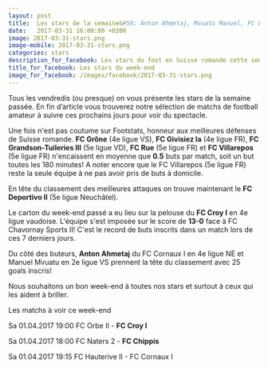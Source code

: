 ```yaml
---
layout: post
title:  Les stars de la semaine&#58; Anton Ahmetaj, Mvuatu Manuel, FC Deportivo et FC Croy
date:   2017-03-31 16:00:00 +0200
image: 2017-03-31-stars.png
image-mobile: 2017-03-31-stars.png
categories: stars
description_for_facebook: Les stars du foot en Suisse romande cette semaine&#58; le carton du FC Croy et l'attaque de feu du FC Deportivo. Les forteresses FC Rue, FC Villarepos, FC Grône, FC Givisiez et FC Grandson-Tuileries. Les tops buteurs Anton Ahmetaj, Mvuatu Manuel.
title_for_facebook: Les stars du week-end
image_for_facebook: /images/facebook/2017-03-31-stars.png
---
```


Tous les vendredis (ou presque) on vous présente les stars de la semaine passée. En fin d’article vous trouverez notre sélection de matchs de football amateur à suivre ces prochains jours pour voir du spectacle.

Une fois n'est pas coutume sur Footstats, honneur aux meilleures défenses de Suisse romande. __FC Grône__ (4e ligue VS), __FC Givisiez Ia__ (4e ligue FR), __FC Grandson-Tuileries III__ (5e ligue VD), __FC Rue__ (5e ligue FR) et __FC Villarepos__ (5e ligue FR) n'encaissent en moyenne que __0.5__ buts par match, soit un but toutes les 180 minutes! A noter encore que le FC Villarepos (5e ligue FR) reste la seule équipe à ne pas avoir pris de buts à domicile.

En tête du classement des meilleures attaques on trouve maintenant le __FC Deportivo II__ (5e ligue Neuchâtel).

Le carton du week-end passé a eu lieu sur la pelouse du __FC Croy I__ en 4e ligue vaudoise. L'équipe s'est imposée sur le score de __13-0__ face à FC Chavornay Sports II! C'est le record de buts inscrits dans un match lors de ces 7 derniers jours.

Du côté des buteurs, __Anton Ahmetaj__ du FC Cornaux I en 4e ligue NE et Manuel Mvuatu en 2e ligue VS prennent la tête du classement avec 25 goals inscris!

Nous souhaitons un bon week-end à toutes nos stars et surtout à ceux qui les aident à briller.

Les matchs à voir ce week-end

Sa 01.04.2017 19:00 FC Orbe II - __FC Croy I__

Sa 01.04.2017 18:00 FC Naters 2 - __FC Chippis__

Sa 01.04.2017 19:15 FC Hauterive II - FC Cornaux I